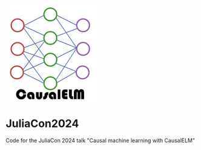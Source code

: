 ![CausalELM Logo](https://github.com/dscolby/dscolby.github.io/blob/main/github_logo.jpg)
# JuliaCon2024
Code for the JuliaCon 2024 talk "Causal machine learning with CausalELM"
